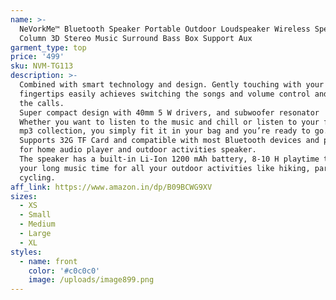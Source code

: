 ```yaml
---
name: >-
  NeVorkMe™ Bluetooth Speaker Portable Outdoor Loudspeaker Wireless Speaker Mini
  Column 3D Stereo Music Surround Bass Box Support Aux
garment_type: top
price: '499'
sku: NVM-TG113
description: >-
  Combined with smart technology and design. Gently touching with your
  fingertips easily achieves switching the songs and volume control and taking
  the calls.
  Super compact design with 40mm 5 W drivers, and subwoofer resonator
  Whether you want to listen to the music and chill or listen to your favorite
  mp3 collection, you simply fit it in your bag and you’re ready to go.
  Supports 32G TF Card and compatible with most Bluetooth devices and perfect
  for home audio player and outdoor activities speaker.
  The speaker has a built-in Li-Ion 1200 mAh battery, 8-10 H playtime to meet
  your long music time for all your outdoor activities like hiking, partying,
  cycling.
aff_link: https://www.amazon.in/dp/B09BCWG9XV
sizes:
  - XS
  - Small
  - Medium
  - Large
  - XL
styles:
  - name: front
    color: '#c0c0c0'
    image: /uploads/image899.png
---
```

